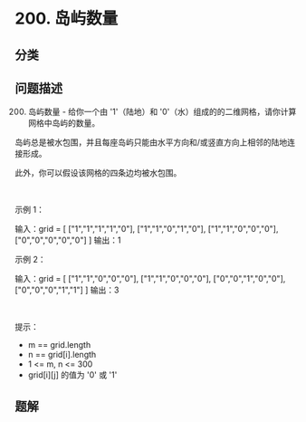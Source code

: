 
# 200. 岛屿数量

## 分类

## 问题描述 

200. 岛屿数量 - 给你一个由 '1'（陆地）和 '0'（水）组成的的二维网格，请你计算网格中岛屿的数量。

岛屿总是被水包围，并且每座岛屿只能由水平方向和/或竖直方向上相邻的陆地连接形成。

此外，你可以假设该网格的四条边均被水包围。

 

示例 1：


输入：grid = [
  ["1","1","1","1","0"],
  ["1","1","0","1","0"],
  ["1","1","0","0","0"],
  ["0","0","0","0","0"]
]
输出：1


示例 2：


输入：grid = [
  ["1","1","0","0","0"],
  ["1","1","0","0","0"],
  ["0","0","1","0","0"],
  ["0","0","0","1","1"]
]
输出：3


 

提示：

 * m == grid.length
 * n == grid[i].length
 * 1 <= m, n <= 300
 * grid[i][j] 的值为 '0' 或 '1'

## 题解

